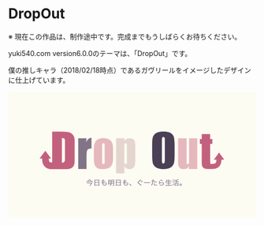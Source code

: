 # DropOut
※ 現在この作品は、制作途中です。完成までもうしばらくお待ちください。

yuki540.com version6.0.0のテーマは、「DropOut」です。

僕の推しキャラ（2018/02/18時点）であるガヴリールをイメージしたデザインに仕上げています。

![sitename](./screenshots/sitename.png)
